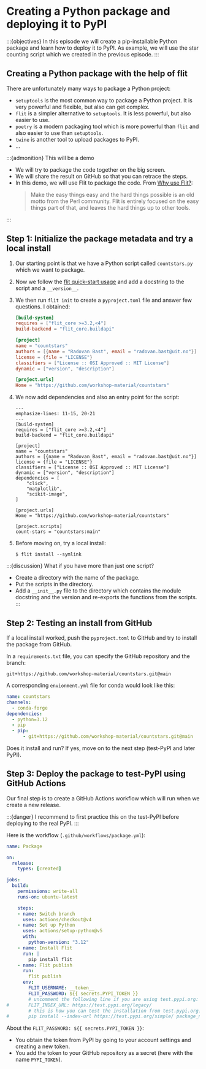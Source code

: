 # Creating a Python package and deploying it to PyPI

:::{objectives}
In this episode we will create a pip-installable Python package and learn how
to deploy it to PyPI. As example, we will use the star counting script which
we created in the previous episode.
:::


## Creating a Python package with the help of flit

There are unfortunately many ways to package a Python project:
- `setuptools` is the most common way to package a Python project. It is very
  powerful and flexible, but also can get complex.
- `flit` is a simpler alternative to `setuptools`. It is less powerful, but
  also easier to use.
- `poetry` is a modern packaging tool which is more powerful than `flit` and
  also easier to use than `setuptools`.
- `twine` is another tool to upload packages to PyPI.
- ...

:::{admonition} This will be a demo
- We will try to package the code together on the big screen.
- We will share the result on GitHub so that you can retrace the steps.
- In this demo, we will use Flit to package the code. From [Why use Flit?](https://flit.pypa.io/en/latest/rationale.html):
  > Make the easy things easy and the hard things possible is an old motto from
  > the Perl community. Flit is entirely focused on the easy things part of that,
  > and leaves the hard things up to other tools.

:::


## Step 1: Initialize the package metadata and try a local install

1. Our starting point is that we have a Python script called `countstars.py`
   which we want to package.

2. Now we follow the [flit quick-start usage](https://flit.pypa.io/en/stable/#usage) and add a docstring to the script and a `__version__`.

3. We then run `flit init` to create a `pyproject.toml` file and answer few questions. I obtained:
   ```toml
   [build-system]
   requires = ["flit_core >=3.2,<4"]
   build-backend = "flit_core.buildapi"

   [project]
   name = "countstars"
   authors = [{name = "Radovan Bast", email = "radovan.bast@uit.no"}]
   license = {file = "LICENSE"}
   classifiers = ["License :: OSI Approved :: MIT License"]
   dynamic = ["version", "description"]

   [project.urls]
   Home = "https://github.com/workshop-material/countstars"
   ```

4. We now add dependencies and also an entry point for the script:
   ```{code-block} toml
   ---
   emphasize-lines: 11-15, 20-21
   ---
   [build-system]
   requires = ["flit_core >=3.2,<4"]
   build-backend = "flit_core.buildapi"

   [project]
   name = "countstars"
   authors = [{name = "Radovan Bast", email = "radovan.bast@uit.no"}]
   license = {file = "LICENSE"}
   classifiers = ["License :: OSI Approved :: MIT License"]
   dynamic = ["version", "description"]
   dependencies = [
       "click",
       "matplotlib",
       "scikit-image",
   ]

   [project.urls]
   Home = "https://github.com/workshop-material/countstars"

   [project.scripts]
   count-stars = "countstars:main"
   ```

5. Before moving on, try a local install:
   ```console
   $ flit install --symlink
   ```

:::{discussion} What if you have more than just one script?
- Create a directory with the name of the package.
- Put the scripts in the directory.
- Add a `__init__.py` file to the directory which contains the module
  docstring and the version and re-exports the functions from the scripts.
:::


## Step 2: Testing an install from GitHub

If a local install worked, push the `pyproject.toml` to GitHub and try to install the package from GitHub.

In a `requirements.txt` file, you can specify the GitHub repository and the branch:
```
git+https://github.com/workshop-material/countstars.git@main
```

A corresponding `envionment.yml` file for conda would look like this:
```yaml
name: countstars
channels:
  - conda-forge
dependencies:
  - python=3.12
  - pip
  - pip:
      - git+https://github.com/workshop-material/countstars.git@main
```

Does it install and run? If yes, move on to the next step (test-PyPI and later
PyPI).


## Step 3: Deploy the package to test-PyPI using GitHub Actions

Our final step is to create a GitHub Actions workflow which will run when we
create a new release.

:::{danger}
I recommend to first practice this on the test-PyPI before deploying to the
real PyPI.
:::

Here is the workflow (`.github/workflows/package.yml`):
```yaml
name: Package

on:
  release:
    types: [created]

jobs:
  build:
    permissions: write-all
    runs-on: ubuntu-latest

    steps:
    - name: Switch branch
      uses: actions/checkout@v4
    - name: Set up Python
      uses: actions/setup-python@v5
      with:
        python-version: "3.12"
    - name: Install Flit
      run: |
        pip install flit
    - name: Flit publish
      run:
        flit publish
      env:
        FLIT_USERNAME: __token__
        FLIT_PASSWORD: ${{ secrets.PYPI_TOKEN }}
        # uncomment the following line if you are using test.pypi.org:
#       FLIT_INDEX_URL: https://test.pypi.org/legacy/
        # this is how you can test the installation from test.pypi.org:
#       pip install --index-url https://test.pypi.org/simple/ package_name
```

About the `FLIT_PASSWORD: ${{ secrets.PYPI_TOKEN }}`:
- You obtain the token from PyPI by going to your account settings and
  creating a new token.
- You add the token to your GitHub repository as a secret (here with the name
  `PYPI_TOKEN`).
